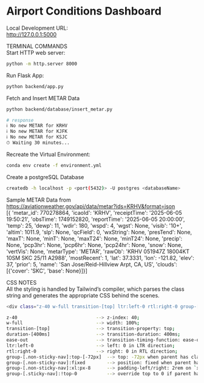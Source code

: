 # Airport Conditions Dashboard
<!-- Explain what the project is and how to run it -->
Local Development URL:  
http://127.0.0.1:5000

TERMINAL COMMANDS  
Start HTTP web server:
```bash 
python -m http.server 8000
```

Run Flask App: 
```bash
python backend/app.py    
``` 

Fetch and Insert METAR Data
```bash
python backend/database/insert_metar.py

# response
ℹ️ No new METAR for KRHV
ℹ️ No new METAR for KJFK
ℹ️ No new METAR for KSJC
⏱ Waiting 30 minutes...
```

Recreate the Virtual Environment:
```bash
conda env create -f environment.yml
```

Create a postgreSQL Database
```bash
createdb -h localhost -p <port(5432)> -U postgres <databaseName>
```

<!-- 
git remote add origin https://github.com/seanylambert/FlightConditionsDashboard.git
git branch -M main
git push -u origin main 
-->

<!--
## commit a branch
git add .
git commit -m "<Description>"
git push --set-upstream origin <currentBranchName>
-->

<!--
## pull the main branch
git checkout main          # switch to main branch
git pull origin main       # update it with the latest
-->

<!--
## create a new branch
git checkout -b <newBranchName>
-->

Sample METAR Data from  
https://aviationweather.gov/api/data/metar?ids=KRHV&format=json  
    [{  'metar_id': 770278864, 
        'icaoId': 'KRHV', 
        'receiptTime': '2025-06-05 19:50:21', 
        'obsTime': 1749152820, 
        'reportTime': '2025-06-05 20:00:00', 
        'temp': 25, 
        'dewp': 11, 
        'wdir': 180, 
        'wspd': 4, 
        'wgst': None, 
        'visib': '10+', 
        'altim': 1011.9, 
        'slp': None, 
        'qcField': 0, 
        'wxString': None, 
        'presTend': None, 
        'maxT': None, 
        'minT': None, 
        'maxT24': None, 
        'minT24': None, 
        'precip': None, 
        'pcp3hr': None, 
        'pcp6hr': None, 
        'pcp24hr': None, 
        'snow': None, 
        'vertVis': None, 
        'metarType': 'METAR', 
        'rawOb': 'KRHV 051947Z 18004KT 10SM SKC 25/11 A2988', 
        'mostRecent': 1, 
        'lat': 37.3331, 
        'lon': -121.82, 
        'elev': 37, 
        'prior': 5, 
        'name': 'San Jose/Reid-Hillview Arpt, CA, US', 
        'clouds': [{'cover': 'SKC', 'base': None}]}]



CSS NOTES  
All the styling is handled by Tailwind’s compiler, which parses the class string and generates the appropriate CSS behind the scenes.
```bash
<div class="z-40 w-full transition-[top] ltr:left-0 rtl:right-0 group-[.non-sticky-nav]:top-[-72px] group-[.non-sticky-nav]:fixed group-[.non-sticky-nav]:xl:px-8 group-[.sticky-nav]:!top-0 duration-[400ms] ease-out">

z-40                             --> z-index: 40;
w-full                           --> width: 100%;
transition-[top]                 --> transition-property: top;
duration-[400ms]                 --> transition-duration: 400ms;
ease-out                         --> transition-timing-function: ease-out;
ltr:left-0                       --> left: 0 in LTR direction;
rtl:right-0                      --> right: 0 in RTL direction;
group-[.non-sticky-nav]:top-[-72px]  --> top: -72px when parent has class `.non-sticky-nav`;
group-[.non-sticky-nav]:fixed        --> position: fixed when parent has class `.non-sticky-nav`;
group-[.non-sticky-nav]:xl:px-8      --> padding-left/right: 2rem on `xl` screens if parent has `.non-sticky-nav`;
group-[.sticky-nav]:!top-0           --> override top to 0 if parent has `.sticky-nav`;
```

<!--  taken from https://nordvpn.com/creator/pricing/#compare-plans-desktop
<div class="z-40 w-full transition-[top] ltr:left-0 rtl:right-0 group-[.non-sticky-nav]:top-[-72px] group-[.non-sticky-nav]:fixed group-[.non-sticky-nav]:xl:px-8 group-[.sticky-nav]:!top-0 duration-[400ms] ease-out"> 
    <header class="group-[.sticky-nav]:bg-secondary group-[.non-sticky-nav]:max-w-[1600px] group-[.non-sticky-nav]:xl:rounded-full group-[.is-light]:xl:shadow-md group-[.sticky-nav]:xl:mt-3 ease-out mx-auto transition-colors bg-secondary"> 
        <a data-ga-slug="Skip to main content" class="align-bottom transition-colors ease-out focus-visible:outline-none focus-visible:shadow-focus text-accent hover:text-accent-hover active:text-accent-active group-[.sticky-nav]:mt-1 absolute font-medium top-1/2 translate-y-[-50%] ltr:left-[10%] rtl:right-[10%] p-3 focus-visible:bg-neutral-100 z-50 pointer-events-none focus-visible:pointer-events-auto text-transparent focus-visible:text-neutral-900" href="#header-end" tabindex="0" aria-labelledby="Skip to main content"> 
            <p class="">Link to Something</p> 
        </a> 
        <section data-section="Header" data-has-heading="false" class="group/section" data-index="0" id="Header_00"> 
            <div class="mx-auto max-w-[1600px] px-4 md:px-6 group-[.non-sticky-nav]:xl:px-8 group-[.sticky-nav]:ltr:xl:pl-6 group-[.sticky-nav]:ltr:xl:pr-4 group-[.sticky-nav]:rtl:xl:pr-6 group-[.sticky-nav]:rtl:xl:pl-4 group-[.sticky-nav]:sm:px-6 group-[.sticky-nav]:px-4 py-5 sm:py-4"> 
                <div class="compensate-height hidden pt-16"></div>   
                <nav class="flex items-center justify-between" aria-label="Main Menu" aria-labelledby="Main Navigation"> 
                <div class="header-nav border-primary"> 
                    <a data-ga-slug="Home" class="align-bottom transition-colors ease-out focus-visible:outline-none focus-visible:shadow-focus text-accent hover:text-accent-hover active:text-accent-active block" href="/" id="header-hp-link">   
                        <div class="min-w-[143px]"> 
                            <svg width="143" height="32" viewBox="0 0 143 32" fill="none" class="w-auto group-[.is-light]:group-[.desktop-header]:w-[124px] h-[24px] sm:h-auto" xmlns="http://www.w3.org/2000/svg"></svg> 
                        </div> 
                        <span class="sr-only">Link to Something Better</span>   
                    </a> 
                </div>  
                <div class="header-nav flex w-max items-center group-[.desktop-header]:!static group-[.mobile-header]:!static absolute bottom-[9999px]"></div> 
                </nav>
            </div>
        </section>  
    </header> 
    <hr class="border-solid border-t-md border-neutral-200 group-[.non-sticky-nav]:xl:hidden"> 
    <div id="header-end"></div> 
</div> 
-->

